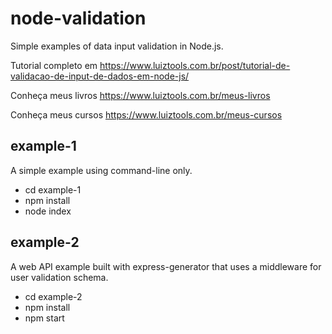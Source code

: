 # node-validation
Simple examples of data input validation in Node.js.

Tutorial completo em https://www.luiztools.com.br/post/tutorial-de-validacao-de-input-de-dados-em-node-js/

Conheça meus livros https://www.luiztools.com.br/meus-livros

Conheça meus cursos https://www.luiztools.com.br/meus-cursos

## example-1
A simple example using command-line only.

- cd example-1
- npm install
- node index

## example-2
A web API example built with express-generator that uses a middleware for user validation schema.

- cd example-2
- npm install
- npm start
